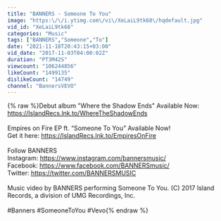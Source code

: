 ```yaml
---
title: "BANNERS - Someone To You"
image: "https:\/\/i.ytimg.com\/vi\/XeLaiL9tk68\/hqdefault.jpg"
vid_id: "XeLaiL9tk68"
categories: "Music"
tags: ["BANNERS","Someone","To"]
date: "2021-11-18T20:43:15+03:00"
vid_date: "2017-11-03T04:00:02Z"
duration: "PT3M42S"
viewcount: "106244856"
likeCount: "1499135"
dislikeCount: "14749"
channel: "BannersVEVO"
---
```

{% raw %}Debut album &quot;Where the Shadow Ends&quot; Available Now:<br /><a rel="nofollow" target="blank" href="https://IslandRecs.lnk.to/WhereTheShadowEnds">https://IslandRecs.lnk.to/WhereTheShadowEnds</a><br /><br />Empires on Fire EP ft. “Someone To You” Available Now!<br />Get it here: <a rel="nofollow" target="blank" href="https://IslandRecs.lnk.to/EmpiresOnFire">https://IslandRecs.lnk.to/EmpiresOnFire</a> <br /><br />Follow BANNERS<br />Instagram: <a rel="nofollow" target="blank" href="https://www.instagram.com/bannersmusic/">https://www.instagram.com/bannersmusic/</a><br />Facebook: <a rel="nofollow" target="blank" href="https://www.facebook.com/BANNERSmusic/">https://www.facebook.com/BANNERSmusic/</a><br />Twitter: <a rel="nofollow" target="blank" href="https://twitter.com/BANNERSMUSIC">https://twitter.com/BANNERSMUSIC</a><br /><br />Music video by BANNERS performing Someone To You. (C) 2017 Island Records, a division of UMG Recordings, Inc.<br /><br />#Banners #SomeoneToYou #Vevo{% endraw %}
